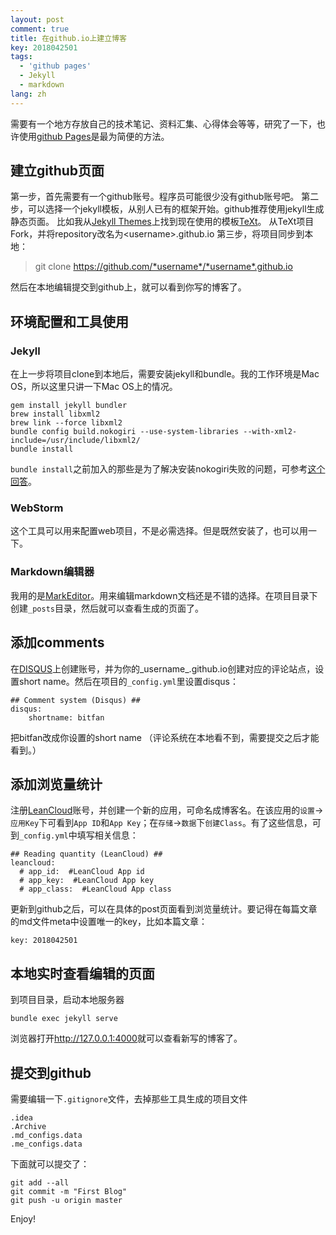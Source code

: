```yaml
---
layout: post
comment: true
title: 在github.io上建立博客
key: 2018042501
tags:
  - 'github pages'
  - Jekyll
  - markdown
lang: zh
---
```

需要有一个地方存放自己的技术笔记、资料汇集、心得体会等等，研究了一下，也许使用[github Pages](https://pages.github.com/)是最为简便的方法。
## 建立github页面
第一步，首先需要有一个github账号。程序员可能很少没有github账号吧。
第二步，可以选择一个jekyll模板，从别人已有的框架开始。github推荐使用jekyll生成静态页面。
比如我从[Jekyll Themes](http://jekyllthemes.org/)上找到现在使用的模板[TeXt](https://github.com/kitian616/jekyll-TeXt-theme)。
从TeXt项目Fork，并将repository改名为\<username>.github.io
第三步，将项目同步到本地：
> git clone https://github.com/*username*/*username*.github.io

然后在本地编辑提交到github上，就可以看到你写的博客了。
## 环境配置和工具使用
### Jekyll
在上一步将项目clone到本地后，需要安装jekyll和bundle。我的工作环境是Mac OS，所以这里只讲一下Mac OS上的情况。
```
gem install jekyll bundler
brew install libxml2
brew link --force libxml2
bundle config build.nokogiri --use-system-libraries --with-xml2-include=/usr/include/libxml2/
bundle install
```
`bundle install`之前加入的那些是为了解决安装nokogiri失败的问题，可参考[这个回答](https://github.com/sparklemotion/nokogiri/issues/1483#issuecomment-252468222)。
### WebStorm
这个工具可以用来配置web项目，不是必需选择。但是既然安装了，也可以用一下。
### Markdown编辑器
我用的是[MarkEditor](http://zrey.com/app/markeditor)。用来编辑markdown文档还是不错的选择。在项目目录下创建`_posts`目录，然后就可以查看生成的页面了。
## 添加comments
在[DISQUS](https://disqus.com)上创建账号，并为你的_username_.github.io创建对应的评论站点，设置short name。然后在项目的`_config.yml`里设置disqus：
```
## Comment system (Disqus) ##
disqus:
    shortname: bitfan
```
把bitfan改成你设置的short name
（评论系统在本地看不到，需要提交之后才能看到。）
## 添加浏览量统计
注册[LeanCloud](https://leancloud.cn)账号，并创建一个新的应用，可命名成博客名。在该应用的`设置`->`应用Key`下可看到`App ID`和`App Key`；在`存储`->`数据`下`创建Class`。有了这些信息，可到`_config.yml`中填写相关信息：
```
## Reading quantity (LeanCloud) ##
leancloud:
  # app_id:  #LeanCloud App id
  # app_key:  #LeanCloud App key
  # app_class:  #LeanCloud App class
```
更新到github之后，可以在具体的post页面看到浏览量统计。要记得在每篇文章的md文件meta中设置唯一的key，比如本篇文章：
```
key: 2018042501
```

## 本地实时查看编辑的页面
到项目目录，启动本地服务器
```
bundle exec jekyll serve
```
浏览器打开<http://127.0.0.1:4000>就可以查看新写的博客了。

## 提交到github
需要编辑一下`.gitignore`文件，去掉那些工具生成的项目文件
```
.idea
.Archive
.md_configs.data
.me_configs.data
```
下面就可以提交了：
```
git add --all
git commit -m "First Blog"
git push -u origin master
```

Enjoy!
